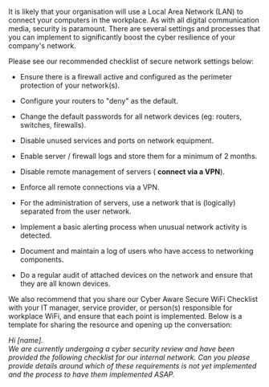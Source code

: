 It is likely that your organisation will use a Local Area Network (LAN) to connect your computers in the workplace. As with all digital communication media, security is paramount. There are several settings and processes that you can implement to significantly boost the cyber resilience of your company's network.

Please see our recommended checklist of secure network settings below:

- Ensure there is a firewall active and configured as the perimeter protection of your network(s).
    
- Configure your routers to "deny" as the default.
    
- Change the default passwords for all network devices (eg: routers, switches, firewalls).
    
- Disable unused services and ports on network equipment.
    
- Enable server / firewall logs and store them for a minimum of 2 months.
    
- Disable remote management of servers ( **connect via a VPN**).
    
- Enforce all remote connections via a VPN.
    
- For the administration of servers, use a network that is (logically) separated from the user network.
    
- Implement a basic alerting process when unusual network activity is detected.
    
- Document and maintain a log of users who have access to networking components.
    
- Do a regular audit of attached devices on the network and ensure that they are all known devices.
    

  

We also recommend that you share our Cyber Aware Secure WiFi Checklist with your IT manager, service provider, or person(s) responsible for workplace WiFi, and ensure that each point is implemented. Below is a template for sharing the resource and opening up the conversation:

_Hi [name].   
We are currently undergoing a cyber security review and have been provided the following checklist for our internal network. Can you please provide details around which of these requirements is not yet implemented and the process to have them implemented ASAP._